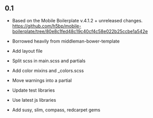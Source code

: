 ## 0.1

* Based on the Mobile Boilerplate v.4.1.2 + unreleased changes. https://github.com/h5bp/mobile-boilerplate/tree/80e8c1fed48c19c40cf4c58e022b25ccbe1a542e

* Borrowed heavily from middleman-bower-template

* Add layout file

* Split scss in main.scss and partials

* Add color mixins and _colors.scss

* Move warnings into a partial

* Update test libraries

* Use latest js libraries

* Add susy, slim, compass, redcarpet gems

